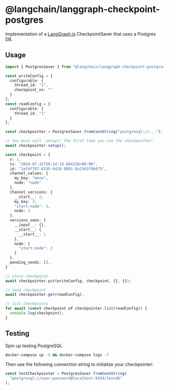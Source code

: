 # @langchain/langgraph-checkpoint-postgres

Implementation of a [LangGraph.js](https://github.com/langchain-ai/langgraphjs) CheckpointSaver that uses a Postgres DB.

## Usage

```ts
import { PostgresSaver } from "@langchain/langgraph-checkpoint-postgres";

const writeConfig = {
  configurable: {
    thread_id: "1",
    checkpoint_ns: ""
  }
};
const readConfig = {
  configurable: {
    thread_id: "1"
  }
};

const checkpointer = PostgresSaver.fromConnString("postgresql://...");

// You must call .setup() the first time you use the checkpointer:
await checkpointer.setup();

const checkpoint = {
  v: 1,
  ts: "2024-07-31T20:14:19.804150+00:00",
  id: "1ef4f797-8335-6428-8001-8a1503f9b875",
  channel_values: {
    my_key: "meow",
    node: "node"
  },
  channel_versions: {
    __start__: 2,
    my_key: 3,
    "start:node": 3,
    node: 3
  },
  versions_seen: {
    __input__: {},
    __start__: {
      __start__: 1
    },
    node: {
      "start:node": 2
    }
  },
  pending_sends: [],
}

// store checkpoint
await checkpointer.put(writeConfig, checkpoint, {}, {});

// load checkpoint
await checkpointer.get(readConfig);

// list checkpoints
for await (const checkpoint of checkpointer.list(readConfig)) {
  console.log(checkpoint);
}
```

## Testing

Spin up testing PostgreSQL

```bash
docker-compose up -d && docker-compose logs -f
```

Then use the following connection string to initialize your checkpointer:

```ts
const testCheckpointer = PostgresSaver.fromConnString(
  "postgresql://user:password@localhost:5434/testdb"
);
```
